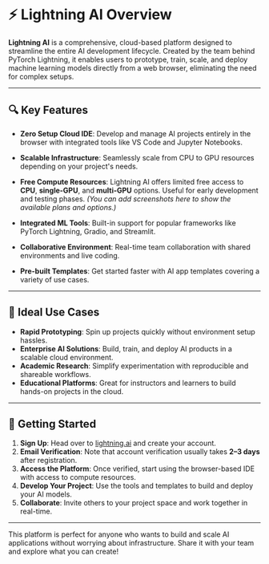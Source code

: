 # ⚡ Lightning AI Overview

**Lightning AI** is a comprehensive, cloud-based platform designed to streamline the entire AI development lifecycle. Created by the team behind PyTorch Lightning, it enables users to prototype, train, scale, and deploy machine learning models directly from a web browser, eliminating the need for complex setups.

---

## 🔍 Key Features

- **Zero Setup Cloud IDE**: Develop and manage AI projects entirely in the browser with integrated tools like VS Code and Jupyter Notebooks.

- **Scalable Infrastructure**: Seamlessly scale from CPU to GPU resources depending on your project's needs.


- **Free Compute Resources**: Lightning AI offers limited free access to **CPU**, **single-GPU**, and **multi-GPU** options. Useful for early development and testing phases. *(You can add screenshots here to show the available plans and options.)*
- **Integrated ML Tools**: Built-in support for popular frameworks like PyTorch Lightning, Gradio, and Streamlit.
- **Collaborative Environment**: Real-time team collaboration with shared environments and live coding.
- **Pre-built Templates**: Get started faster with AI app templates covering a variety of use cases.

---

## 🎯 Ideal Use Cases

- **Rapid Prototyping**: Spin up projects quickly without environment setup hassles.
- **Enterprise AI Solutions**: Build, train, and deploy AI products in a scalable cloud environment.
- **Academic Research**: Simplify experimentation with reproducible and shareable workflows.
- **Educational Platforms**: Great for instructors and learners to build hands-on projects in the cloud.

---

## 🚀 Getting Started

1. **Sign Up**: Head over to [lightning.ai](https://lightning.ai/) and create your account.
2. **Email Verification**: Note that account verification usually takes **2–3 days** after registration.
3. **Access the Platform**: Once verified, start using the browser-based IDE with access to compute resources.
4. **Develop Your Project**: Use the tools and templates to build and deploy your AI models.
5. **Collaborate**: Invite others to your project space and work together in real-time.

---

This platform is perfect for anyone who wants to build and scale AI applications without worrying about infrastructure. Share it with your team and explore what you can create!
